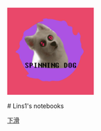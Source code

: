 <p>
<img src="./SPINNING%20DOG.jpg" width="200" height="200"/>
</p>
# Lins1's notebooks

[下滑](#lins1-notebooks)
